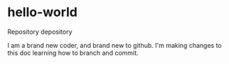 # hello-world
Repository depository

I am a brand new coder, and brand new to github. I'm making changes to this doc learning how to branch and commit.
